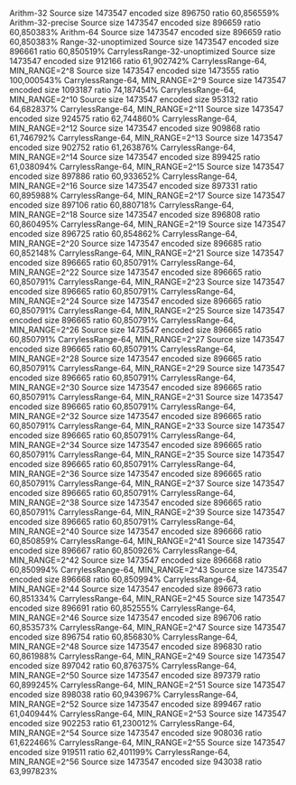 Arithm-32
Source size 1473547 encoded size 896750 ratio 60,856559%
Arithm-32-precise
Source size 1473547 encoded size 896659 ratio 60,850383%
Arithm-64
Source size 1473547 encoded size 896659 ratio 60,850383%
Range-32-unoptimized
Source size 1473547 encoded size 896661 ratio 60,850519%
CarrylessRange-32-unoptimized
Source size 1473547 encoded size 912166 ratio 61,902742%
CarrylessRange-64, MIN_RANGE=2^8
Source size 1473547 encoded size 1473555 ratio 100,000543%
CarrylessRange-64, MIN_RANGE=2^9
Source size 1473547 encoded size 1093187 ratio 74,187454%
CarrylessRange-64, MIN_RANGE=2^10
Source size 1473547 encoded size 953132 ratio 64,682837%
CarrylessRange-64, MIN_RANGE=2^11
Source size 1473547 encoded size 924575 ratio 62,744860%
CarrylessRange-64, MIN_RANGE=2^12
Source size 1473547 encoded size 909868 ratio 61,746792%
CarrylessRange-64, MIN_RANGE=2^13
Source size 1473547 encoded size 902752 ratio 61,263876%
CarrylessRange-64, MIN_RANGE=2^14
Source size 1473547 encoded size 899425 ratio 61,038094%
CarrylessRange-64, MIN_RANGE=2^15
Source size 1473547 encoded size 897886 ratio 60,933652%
CarrylessRange-64, MIN_RANGE=2^16
Source size 1473547 encoded size 897331 ratio 60,895988%
CarrylessRange-64, MIN_RANGE=2^17
Source size 1473547 encoded size 897106 ratio 60,880718%
CarrylessRange-64, MIN_RANGE=2^18
Source size 1473547 encoded size 896808 ratio 60,860495%
CarrylessRange-64, MIN_RANGE=2^19
Source size 1473547 encoded size 896725 ratio 60,854862%
CarrylessRange-64, MIN_RANGE=2^20
Source size 1473547 encoded size 896685 ratio 60,852148%
CarrylessRange-64, MIN_RANGE=2^21
Source size 1473547 encoded size 896665 ratio 60,850791%
CarrylessRange-64, MIN_RANGE=2^22
Source size 1473547 encoded size 896665 ratio 60,850791%
CarrylessRange-64, MIN_RANGE=2^23
Source size 1473547 encoded size 896665 ratio 60,850791%
CarrylessRange-64, MIN_RANGE=2^24
Source size 1473547 encoded size 896665 ratio 60,850791%
CarrylessRange-64, MIN_RANGE=2^25
Source size 1473547 encoded size 896665 ratio 60,850791%
CarrylessRange-64, MIN_RANGE=2^26
Source size 1473547 encoded size 896665 ratio 60,850791%
CarrylessRange-64, MIN_RANGE=2^27
Source size 1473547 encoded size 896665 ratio 60,850791%
CarrylessRange-64, MIN_RANGE=2^28
Source size 1473547 encoded size 896665 ratio 60,850791%
CarrylessRange-64, MIN_RANGE=2^29
Source size 1473547 encoded size 896665 ratio 60,850791%
CarrylessRange-64, MIN_RANGE=2^30
Source size 1473547 encoded size 896665 ratio 60,850791%
CarrylessRange-64, MIN_RANGE=2^31
Source size 1473547 encoded size 896665 ratio 60,850791%
CarrylessRange-64, MIN_RANGE=2^32
Source size 1473547 encoded size 896665 ratio 60,850791%
CarrylessRange-64, MIN_RANGE=2^33
Source size 1473547 encoded size 896665 ratio 60,850791%
CarrylessRange-64, MIN_RANGE=2^34
Source size 1473547 encoded size 896665 ratio 60,850791%
CarrylessRange-64, MIN_RANGE=2^35
Source size 1473547 encoded size 896665 ratio 60,850791%
CarrylessRange-64, MIN_RANGE=2^36
Source size 1473547 encoded size 896665 ratio 60,850791%
CarrylessRange-64, MIN_RANGE=2^37
Source size 1473547 encoded size 896665 ratio 60,850791%
CarrylessRange-64, MIN_RANGE=2^38
Source size 1473547 encoded size 896665 ratio 60,850791%
CarrylessRange-64, MIN_RANGE=2^39
Source size 1473547 encoded size 896665 ratio 60,850791%
CarrylessRange-64, MIN_RANGE=2^40
Source size 1473547 encoded size 896666 ratio 60,850859%
CarrylessRange-64, MIN_RANGE=2^41
Source size 1473547 encoded size 896667 ratio 60,850926%
CarrylessRange-64, MIN_RANGE=2^42
Source size 1473547 encoded size 896668 ratio 60,850994%
CarrylessRange-64, MIN_RANGE=2^43
Source size 1473547 encoded size 896668 ratio 60,850994%
CarrylessRange-64, MIN_RANGE=2^44
Source size 1473547 encoded size 896673 ratio 60,851334%
CarrylessRange-64, MIN_RANGE=2^45
Source size 1473547 encoded size 896691 ratio 60,852555%
CarrylessRange-64, MIN_RANGE=2^46
Source size 1473547 encoded size 896706 ratio 60,853573%
CarrylessRange-64, MIN_RANGE=2^47
Source size 1473547 encoded size 896754 ratio 60,856830%
CarrylessRange-64, MIN_RANGE=2^48
Source size 1473547 encoded size 896830 ratio 60,861988%
CarrylessRange-64, MIN_RANGE=2^49
Source size 1473547 encoded size 897042 ratio 60,876375%
CarrylessRange-64, MIN_RANGE=2^50
Source size 1473547 encoded size 897379 ratio 60,899245%
CarrylessRange-64, MIN_RANGE=2^51
Source size 1473547 encoded size 898038 ratio 60,943967%
CarrylessRange-64, MIN_RANGE=2^52
Source size 1473547 encoded size 899467 ratio 61,040944%
CarrylessRange-64, MIN_RANGE=2^53
Source size 1473547 encoded size 902253 ratio 61,230012%
CarrylessRange-64, MIN_RANGE=2^54
Source size 1473547 encoded size 908036 ratio 61,622466%
CarrylessRange-64, MIN_RANGE=2^55
Source size 1473547 encoded size 919511 ratio 62,401199%
CarrylessRange-64, MIN_RANGE=2^56
Source size 1473547 encoded size 943038 ratio 63,997823%
